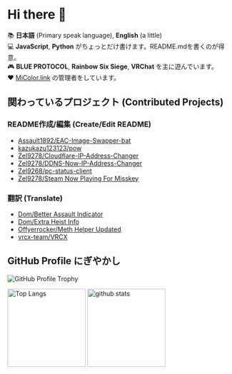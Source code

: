 # Hi there 🥴

📚 **日本語** (Primary speak language), **English** (a little)  
💻 **JavaScript**, **Python** がちょっとだけ書けます。README.mdを書くのが得意。  
🎮 **BLUE PROTOCOL**, **Rainbow Six Siege**, **VRChat** を主に遊んでいます。  
❤ [MiColor.link](https://micolor.link) の管理者をしています。

## 関わっているプロジェクト (Contributed Projects)

### README作成/編集 (Create/Edit README)

- [Assault1892/EAC-Image-Swapper-bat](https://github.com/Assault1892/EAC-Image-Swapper-bat)
- [kazukazu123123/pow](https://github.com/kazukazu123123/pow)
- [Zel9278/Cloudflare-IP-Address-Changer](https://github.com/Zel9278/Cloudflare-IP-Address-Changer)
- [Zel9278/DDNS-Now-IP-Address-Changer](https://github.com/Zel9278/DDNS-Now-IP-Address-Changer)
- [Zel9268/pc-status-client](https://github.com/Zel9278/pc-status-client)
- [Zel9278/Steam Now Playing For Misskey](https://github.com/Zel9278/steam-now-playing)

### 翻訳 (Translate)

- [Dom/Better Assault Indicator](https://modworkshop.net/mod/22712)
- [Dom/Extra Heist Info](https://modworkshop.net/mod/31915)
- [Offyerrocker/Meth Helper Updated](https://modworkshop.net/mod/25950)
- [vrcx-team/VRCX](https://github.com/vrcx-team/VRCX)

## GitHub Profile にぎやかし

![GitHub Profile Trophy](https://github-profile-trophy.vercel.app/?username=Assault1892&theme=dracula&column=-1&no-frame=true)

<p align="left"> 
  <img alt="Top Langs" height="175px" src="https://github-readme-stats.vercel.app/api?username=Assault1892&count_private=true&show_icons=true&theme=dracula&include_all_commits=true" />
  <img alt="github stats" height="175px" src="https://github-readme-stats.vercel.app/api/top-langs/?username=Assault1892&layout=compact&theme=dracula" />
</p>

<!--

🐓　　🐓　　🐓
　　＼＼　l l　　//
🐓＝ CHIRITORI ＝ 🐓
　　 //　　l l　　＼＼
　 🐓　　🐓　　　🐓

🐓🐓🐓🐓🐓🐓
NOT CHIRITORI
🐓🐓🐓🐓🐓🐓

🐓CHIRITORI WAS FORCED TO FIGHT A LONELY BATTLE AND WENT TO THE BATTLEFIELD

🍗AND THIS IS A CHICKEN

-->
